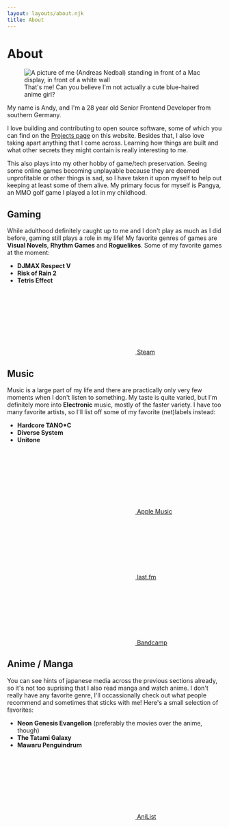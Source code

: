 ```yaml
---
layout: layouts/about.njk
title: About
---
```


# About

<div class="relative">
<div class="md:w-3/4 md:ms-2 md:-me-[25%] lg:-me-[50%] h-auto md:float-right md:card md:card--raised !p-2">
  <figure class="m-0">
    <img class="rounded-md" src="/assets/img/me.jpg" alt="A picture of me (Andreas Nedbal) standing in front of a Mac display, in front of a white wall"/>
    <figcaption class="italic">That's me! Can you believe I'm not actually a cute blue-haired anime girl?</figcaption>
  </figure>
</div>
<p>My name is Andy, and I'm a <span class="js-age">28</span> year old Senior Frontend Developer from southern Germany.</p>

<p>I love building and contributing to open source software, some of which you can find on the <a href="/projects">Projects page</a> on this website. Besides that, I also love taking apart anything that I come across. Learning how things are built and what other secrets they might contain is really interesting to me.</p>
</div>

This also plays into my other hobby of game/tech preservation. Seeing some
online games becoming unplayable because they are deemed unprofitable or other
things is sad, so I have taken it upon myself to help out keeping at least some
of them alive. My primary focus for myself is Pangya, an MMO golf game I played
a lot in my childhood.

## Gaming

While adulthood definitely caught up to me and I don't play as much as I did
before, gaming still plays a role in my life! My favorite genres of games are
**Visual Novels**, **Rhythm Games** and **Roguelikes**. Some of my favorite
games at the moment:

- **DJMAX Respect V**
- **Risk of Rain 2**
- **Tetris Effect**

<p>
  <a href="https://steamcommunity.com/id/pixeldesu" class="button not-prose bg-zinc-800 text-white">
    <svg src="/assets/svg/steam.svg" class="!h-[1.5rem]" inline></svg>
    Steam
  </a>
</p>

## Music

Music is a large part of my life and there are practically only very few moments
when I don't listen to something. My taste is quite varied, but I'm definitely
more into **Electronic** music, mostly of the faster variety. I have too many
favorite artists, so I'll list off some of my favorite (net)labels instead:

- **Hardcore TANO*C**
- **Diverse System**
- **Unitone**

<p>
  <a href="https://music.apple.com/profile/pixeldesu" class="button not-prose bg-red-500">
    <svg src="/assets/svg/fa-music.svg" inline></svg>
    <span>Apple Music</span>
  </a>

<a href="https://www.last.fm/user/pixelkatsu" class="button not-prose bg-red-600">
    <svg src="/assets/svg/lastfm.svg" inline></svg>
    <span>last.fm</span>
  </a>

<a href="https://bandcamp.com/pixeldesu" class="button not-prose bg-cyan-500">
    <svg src="/assets/svg/bandcamp.svg" inline></svg>
    <span>Bandcamp</span>
  </a>
</p>

## Anime / Manga

You can see hints of japanese media across the previous sections already, so it's not too suprising that I also read manga and watch anime. I don't really have any favorite genre, I'll occassionally check out what people recommend and sometimes that sticks with me! Here's a small selection of favorites:

* **Neon Genesis Evangelion** (preferably the movies over the anime, though)
* **The Tatami Galaxy**
* **Mawaru Penguindrum**

<p>
  <a href="https://anilist.co/user/pixeldesu/" class="button not-prose bg-sky-700">
    <svg src="/assets/svg/fa-tv.svg" inline></svg>
    <span>AniList</span>
  </a>
</p>